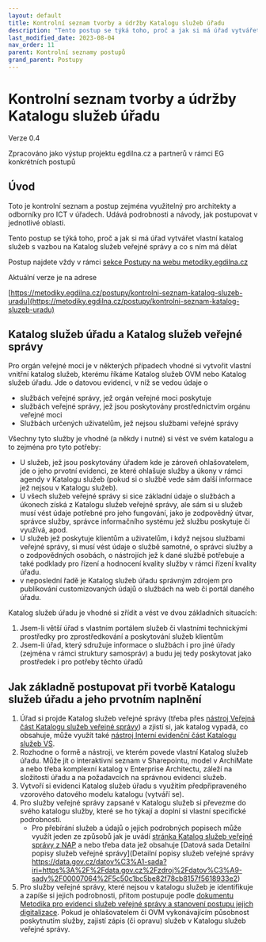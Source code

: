 ```yaml
---
layout: default
title: Kontrolní seznam tvorby a údržby Katalogu služeb úřadu
description: "Tento postup se týká toho, proč a jak si má úřad vytvářet vlastní katalog služeb s vazbou na Katalog služeb veřejné správy a co s ním má dělat"
last_modified_date: 2023-08-04
nav_order: 11
parent: Kontrolní seznamy postupů
grand_parent: Postupy
---
```



# Kontrolní seznam tvorby a údržby Katalogu služeb úřadu

Verze 0.4

Zpracováno jako výstup projektu egdilna.cz a partnerů v rámci EG konkrétních postupů

## Úvod

Toto je kontrolní seznam a postup zejména využitelný pro architekty a odborníky pro ICT v úřadech. Udává podrobnosti a návody, jak postupovat v jednotlivé oblasti.

Tento postup se týká toho, proč a jak si má úřad vytvářet vlastní katalog služeb s vazbou na Katalog služeb veřejné správy a co s ním má dělat


Postup najdete vždy v rámci [sekce Postupy na webu metodiky.egdilna.cz](https://metodiky.egdilna.cz/postupy/eg-postupy)

Aktuální verze je na adrese

[https://metodiky.egdilna.cz/postupy/kontrolni-seznam-katalog-sluzeb-uradu](https://metodiky.egdilna.cz/postupy/kontrolni-seznam-katalog-sluzeb-uradu)

## Katalog služeb úřadu a Katalog služeb veřejné správy

Pro orgán veřejné moci  je v některých případech vhodné si  vytvořit vlastní vnitřní katalog služeb, kterému říkáme Katalog služeb OVM nebo Katalog služeb úřadu. Jde o datovou evidenci, v níž se vedou údaje o

- službách veřejné správy, jež orgán veřejné moci poskytuje
- službách veřejné správy, jež jsou poskytovány prostřednictvím orgánu veřejné moci
- Službách určených uživatelům, jež nejsou službami veřejné správy

Všechny tyto služby je vhodné (a někdy i nutné) si vést ve svém katalogu a to zejména pro tyto potřeby:

- U služeb, jež jsou poskytovány úřadem kde je zároveň ohlašovatelem, jde o jeho prvotní evidenci, ze které ohlašuje služby a úkony v rámci agendy v Katalogu služeb (pokud si o službě vede sám další informace jež nejsou v Katalogu služeb).
- U všech služeb veřejné správy si sice základní údaje o službách a úkonech získá z Katalogu služeb veřejné správy, ale sám si u služeb musí vést údaje potřebné pro jeho fungování, jako je zodpovědný útvar, správce služby, správce informačního systému jež službu poskytuje či využívá, apod.
- U služeb jež poskytuje klientům a uživatelům, i když nejsou službami veřejné správy, si musí vést údaje o službě samotné, o správci služby a o zodpovědných osobách, o nástrojích jež k dané službě potřebuje a také podklady pro řízení a hodnocení kvality služby v rámci řízení kvality úřadu.
- v neposlední řadě je Katalog služeb úřadu správným zdrojem pro publikování customizovaných údajů o službách na web či portál daného úřadu.

Katalog služeb úřadu je vhodné si zřídit a vést ve dvou základních situacích:

1. Jsem-li větší úřad s vlastním portálem služeb či vlastními technickými prostředky pro zprostředkování a poskytování služeb klientům
2. Jsem-li úřad, který sdružuje informace o službách i pro jiné úřady (zejména v rámci struktury samospráv) a budu jej tedy poskytovat jako prostředek i pro potřeby těchto úřadů

## Jak základně postupovat při tvorbě Katalogu služeb úřadu a jeho prvotním naplnění


1. Úřad si projde Katalog služeb veřejné správy (třeba přes [nástroj Veřejná část Katalogu služeb veřejné správy](https://portal.gov.cz/sluzby-verejne-spravy/)) a zjistí si, jak katalog vypadá, co obsahuje, může využít také [nástroj Interní evidenční část Katalogu služeb VS](https://egov.shinyapps.io/katalog_sluzeb/).
2. Rozhodne o formě a nástroji, ve kterém povede vlastní Katalog služeb úřadu. Může jít o interaktivní seznam v Sharepointu, model v ArchiMate a nebo třeba komplexní katalog v Enterprise Architectu, záleží na složitosti úřadu a na požadavcích na správnou evidenci služeb.
3. Vytvoří si evidenci Katalog služeb úřadu s využitím předpřipraveného vzorového datového modelu katalogu (vytváří se).
4. Pro služby veřejné správy zapsané v Katalogu služeb si převezme do svého katalogu služby, které se ho týkají a doplní si vlastní specifické podrobnosti. 
    - Pro přebírání služeb a údajů o jejich podrobných popisech může využít jeden ze způsobů jak je uvádí [stránka Katalog služeb veřejné správy z NAP](https://archi.gov.cz/nap:katalog_sluzeb) a nebo třeba data jež obsahuje [Datová sada Detailní popisy služeb veřejné správy](Detailní popisy služeb veřejné správy	https://data.gov.cz/datov%C3%A1-sada?iri=https%3A%2F%2Fdata.gov.cz%2Fzdroj%2Fdatov%C3%A9-sady%2F00007064%2F5c50c1bc5be82f78cb8157f5618933e2) 
5. Pro služby veřejné správy, které nejsou v katalogu služeb je identifikuje a zapíše si jejich podrobnosti, přitom postupuje podle [dokumentu Metodika pro evidenci služeb veřejné správy a stanovení postupu jejich digitalizace](https://archi.gov.cz/znalostni_baze:metodika_sluzeb_vs). Pokud je ohlašovatelem či OVM vykonávajícím působnost poskytnutím služby, zajistí zápis (či opravu) služeb v Katalogu služeb veřejné správy.
